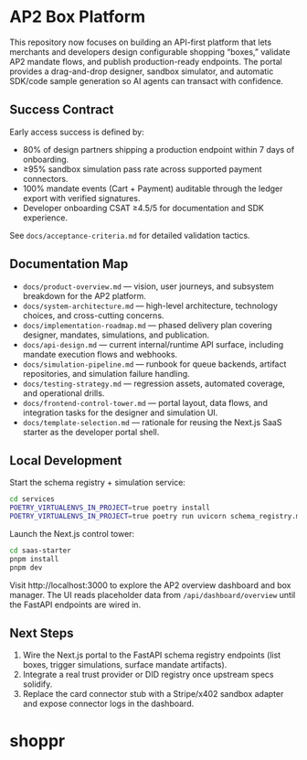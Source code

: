 # AP2 Box Platform

This repository now focuses on building an API-first platform that lets merchants and developers design configurable shopping “boxes,” validate AP2 mandate flows, and publish production-ready endpoints. The portal provides a drag-and-drop designer, sandbox simulator, and automatic SDK/code sample generation so AI agents can transact with confidence.

## Success Contract

Early access success is defined by:

- 80% of design partners shipping a production endpoint within 7 days of onboarding.
- ≥95% sandbox simulation pass rate across supported payment connectors.
- 100% mandate events (Cart + Payment) auditable through the ledger export with verified signatures.
- Developer onboarding CSAT ≥4.5/5 for documentation and SDK experience.

See `docs/acceptance-criteria.md` for detailed validation tactics.

## Documentation Map

- `docs/product-overview.md` — vision, user journeys, and subsystem breakdown for the AP2 platform.
- `docs/system-architecture.md` — high-level architecture, technology choices, and cross-cutting concerns.
- `docs/implementation-roadmap.md` — phased delivery plan covering designer, mandates, simulations, and publication.
- `docs/api-design.md` — current internal/runtime API surface, including mandate execution flows and webhooks.
- `docs/simulation-pipeline.md` — runbook for queue backends, artifact repositories, and simulation failure handling.
- `docs/testing-strategy.md` — regression assets, automated coverage, and operational drills.
- `docs/frontend-control-tower.md` — portal layout, data flows, and integration tasks for the designer and simulation UI.
- `docs/template-selection.md` — rationale for reusing the Next.js SaaS starter as the developer portal shell.

## Local Development

Start the schema registry + simulation service:

```bash
cd services
POETRY_VIRTUALENVS_IN_PROJECT=true poetry install
POETRY_VIRTUALENVS_IN_PROJECT=true poetry run uvicorn schema_registry.main:app --reload
```

Launch the Next.js control tower:

```bash
cd saas-starter
pnpm install
pnpm dev
```

Visit http://localhost:3000 to explore the AP2 overview dashboard and box manager. The UI reads placeholder data from `/api/dashboard/overview` until the FastAPI endpoints are wired in.

## Next Steps

1. Wire the Next.js portal to the FastAPI schema registry endpoints (list boxes, trigger simulations, surface mandate artifacts).
2. Integrate a real trust provider or DID registry once upstream specs solidify.
3. Replace the card connector stub with a Stripe/x402 sandbox adapter and expose connector logs in the dashboard.
# shoppr

